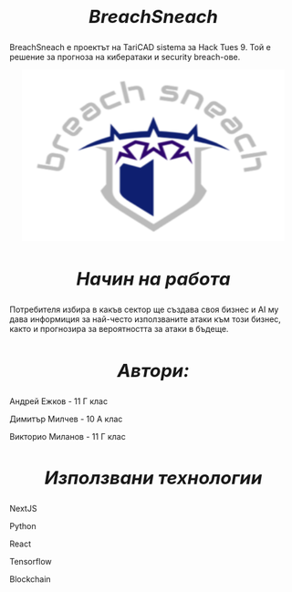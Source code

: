 ## ***<h2 align="center">BreachSneach***</h1> 
BreachSneach е проектът на TariCAD sistema за Hack Tues 9. Той е решение за прогноза на кибератаки и security breach-ове.

<p align="center">
  <img width="460" height="300" src="logo.png">
</p>

## ***<h2 align="center">Начин на работа***</h1> 
Потребителя избира в какъв сектор ще създава своя бизнес и AI му дава информиция за най-често използваните атаки към този бизнес, както и прогнозира за вероятността за атаки в бъдеще.

## ***<h2 align="center">Автори:***</h1> 

Андрей Ежков - 11 Г клас

Димитър Милчев - 10 А клас

Викторио Миланов - 11 Г клас

## ***<h2 align="center">Използвани технологии***</h1> 


NextJS

Python

React

Tensorflow

Blockchain
    

